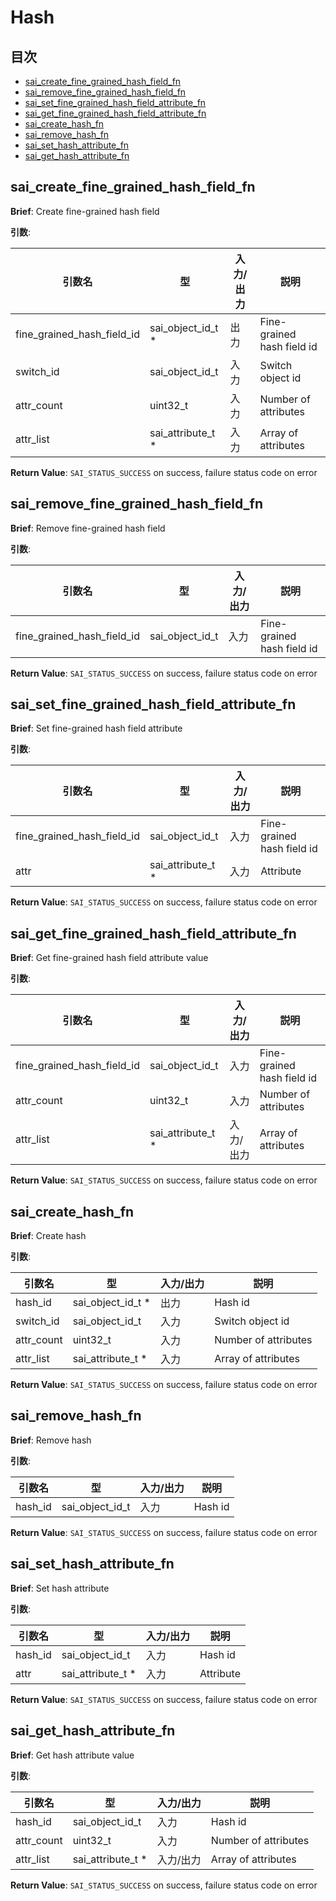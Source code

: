 # Hash
## 目次

- [sai_create_fine_grained_hash_field_fn](#sai_create_fine_grained_hash_field_fn)
- [sai_remove_fine_grained_hash_field_fn](#sai_remove_fine_grained_hash_field_fn)
- [sai_set_fine_grained_hash_field_attribute_fn](#sai_set_fine_grained_hash_field_attribute_fn)
- [sai_get_fine_grained_hash_field_attribute_fn](#sai_get_fine_grained_hash_field_attribute_fn)
- [sai_create_hash_fn](#sai_create_hash_fn)
- [sai_remove_hash_fn](#sai_remove_hash_fn)
- [sai_set_hash_attribute_fn](#sai_set_hash_attribute_fn)
- [sai_get_hash_attribute_fn](#sai_get_hash_attribute_fn)



## sai_create_fine_grained_hash_field_fn
**Brief**: Create fine-grained hash field

**引数**:

| 引数名 | 型 | 入力/出力 | 説明 |
|--------|----------|-----------|------|
| fine_grained_hash_field_id | sai_object_id_t * | 出力 | Fine-grained hash field id |
| switch_id | sai_object_id_t | 入力 | Switch object id |
| attr_count | uint32_t | 入力 | Number of attributes |
| attr_list | sai_attribute_t * | 入力 | Array of attributes |

**Return Value**: `SAI_STATUS_SUCCESS` on success, failure status code on error


## sai_remove_fine_grained_hash_field_fn
**Brief**: Remove fine-grained hash field

**引数**:

| 引数名 | 型 | 入力/出力 | 説明 |
|--------|----------|-----------|------|
| fine_grained_hash_field_id | sai_object_id_t | 入力 | Fine-grained hash field id |

**Return Value**: `SAI_STATUS_SUCCESS` on success, failure status code on error


## sai_set_fine_grained_hash_field_attribute_fn
**Brief**: Set fine-grained hash field attribute

**引数**:

| 引数名 | 型 | 入力/出力 | 説明 |
|--------|----------|-----------|------|
| fine_grained_hash_field_id | sai_object_id_t | 入力 | Fine-grained hash field id |
| attr | sai_attribute_t * | 入力 | Attribute |

**Return Value**: `SAI_STATUS_SUCCESS` on success, failure status code on error


## sai_get_fine_grained_hash_field_attribute_fn
**Brief**: Get fine-grained hash field attribute value

**引数**:

| 引数名 | 型 | 入力/出力 | 説明 |
|--------|----------|-----------|------|
| fine_grained_hash_field_id | sai_object_id_t | 入力 | Fine-grained hash field id |
| attr_count | uint32_t | 入力 | Number of attributes |
| attr_list | sai_attribute_t * | 入力/出力 | Array of attributes |

**Return Value**: `SAI_STATUS_SUCCESS` on success, failure status code on error


## sai_create_hash_fn
**Brief**: Create hash

**引数**:

| 引数名 | 型 | 入力/出力 | 説明 |
|--------|----------|-----------|------|
| hash_id | sai_object_id_t * | 出力 | Hash id |
| switch_id | sai_object_id_t | 入力 | Switch object id |
| attr_count | uint32_t | 入力 | Number of attributes |
| attr_list | sai_attribute_t * | 入力 | Array of attributes |

**Return Value**: `SAI_STATUS_SUCCESS` on success, failure status code on error


## sai_remove_hash_fn
**Brief**: Remove hash

**引数**:

| 引数名 | 型 | 入力/出力 | 説明 |
|--------|----------|-----------|------|
| hash_id | sai_object_id_t | 入力 | Hash id |

**Return Value**: `SAI_STATUS_SUCCESS` on success, failure status code on error


## sai_set_hash_attribute_fn
**Brief**: Set hash attribute

**引数**:

| 引数名 | 型 | 入力/出力 | 説明 |
|--------|----------|-----------|------|
| hash_id | sai_object_id_t | 入力 | Hash id |
| attr | sai_attribute_t * | 入力 | Attribute |

**Return Value**: `SAI_STATUS_SUCCESS` on success, failure status code on error


## sai_get_hash_attribute_fn
**Brief**: Get hash attribute value

**引数**:

| 引数名 | 型 | 入力/出力 | 説明 |
|--------|----------|-----------|------|
| hash_id | sai_object_id_t | 入力 | Hash id |
| attr_count | uint32_t | 入力 | Number of attributes |
| attr_list | sai_attribute_t * | 入力/出力 | Array of attributes |

**Return Value**: `SAI_STATUS_SUCCESS` on success, failure status code on error


